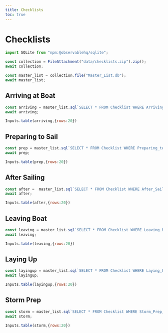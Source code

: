 ```yaml
---
title: Checklists
toc: true
---
```


# Checklists

```js
import SQLite from "npm:@observablehq/sqlite";
```

```js
const collection = FileAttachment("data/checklists.zip").zip();
await collection;
```

```js
const master_list = collection.file("Master_List.db");
await master_list;
```

## Arriving at Boat


```js
const arriving = master_list.sql`SELECT * FROM Checklist WHERE Arriving_On_Boat = 'Y'`;
await arriving;
```

```js
Inputs.table(arriving,{rows:20})
```

## Preparing to Sail

```js
const prep = master_list.sql`SELECT * FROM Checklist WHERE Preparing_to_Sail = 'Y'`;
await prep;
```

```js
Inputs.table(prep,{rows:20})
```

## After Sailing

```js
const after =  master_list.sql`SELECT * FROM Checklist WHERE After_Sailing = 'Y'`;
await after;
```

```js
Inputs.table(after,{rows:20})
```

## Leaving Boat


```js
const leaving = master_list.sql`SELECT * FROM Checklist WHERE Leaving_Boat = 'Y'`;
await leaving;
```

```js
Inputs.table(leaving,{rows:20})
```

## Laying Up


```js
const layingup = master_list.sql`SELECT * FROM Checklist WHERE Laying_Up = 'Y'`;
await layingup;
```

```js
Inputs.table(layingup,{rows:20})
```

## Storm Prep

```js
const storm = master_list.sql`SELECT * FROM Checklist WHERE Storm_Prep___Marina = 'Y'`;
await storm;
```

```js
Inputs.table(storm,{rows:20})
```
